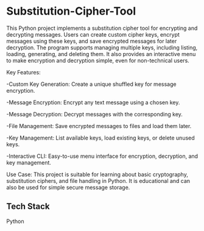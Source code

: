 
# Substitution-Cipher-Tool

This Python project implements a substitution cipher tool for encrypting and decrypting messages. Users can create custom cipher keys, encrypt messages using these keys, and save encrypted messages for later decryption. The program supports managing multiple keys, including listing, loading, generating, and deleting them. It also provides an interactive menu to make encryption and decryption simple, even for non-technical users.

Key Features:

-Custom Key Generation: Create a unique shuffled key for message encryption.

-Message Encryption: Encrypt any text message using a chosen key.

-Message Decryption: Decrypt messages with the corresponding key.

-File Management: Save encrypted messages to files and load them later.

-Key Management: List available keys, load existing keys, or delete unused keys.

-Interactive CLI: Easy-to-use menu interface for encryption, decryption, and key management.

Use Case:
This project is suitable for learning about basic cryptography, substitution ciphers, and file handling in Python. It is educational and can also be used for simple secure message storage.


## Tech Stack

Python

